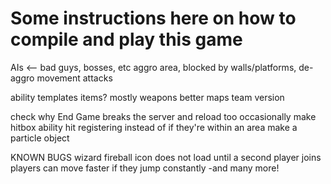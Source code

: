 # Some instructions here on how to compile and play this game

AIs <--
bad guys, bosses, etc
aggro area, blocked by walls/platforms, de-aggro
movement
attacks

ability templates
items? mostly weapons
better maps
team version

check why End Game breaks the server and reload too occasionally
make hitbox ability hit registering instead of if they're within an area
make a particle object

KNOWN BUGS
wizard fireball icon does not load until a second player joins
players can move faster if they jump constantly
-and many more!
